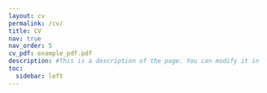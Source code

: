 ```yaml
---
layout: cv
permalink: /cv/
title: CV
nav: true
nav_order: 5
cv_pdf: example_pdf.pdf
description: #This is a description of the page. You can modify it in 'pages/_cv.md'. You can also change or remove the top pdf download button.
toc:
  sidebar: left
---
```

